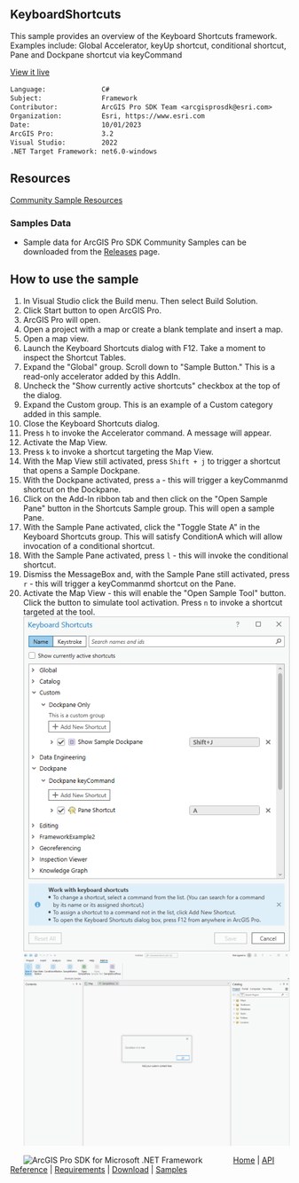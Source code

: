 ## KeyboardShortcuts

<!-- TODO: Write a brief abstract explaining this sample -->
This sample provides an overview of the Keyboard Shortcuts framework. Examples include: Global Accelerator, keyUp shortcut, conditional shortcut, Pane and Dockpane shortcut via keyCommand  
  


<a href="https://pro.arcgis.com/en/pro-app/sdk/" target="_blank">View it live</a>

<!-- TODO: Fill this section below with metadata about this sample-->
```
Language:              C#
Subject:               Framework
Contributor:           ArcGIS Pro SDK Team <arcgisprosdk@esri.com>
Organization:          Esri, https://www.esri.com
Date:                  10/01/2023
ArcGIS Pro:            3.2
Visual Studio:         2022
.NET Target Framework: net6.0-windows
```

## Resources

[Community Sample Resources](https://github.com/Esri/arcgis-pro-sdk-community-samples#resources)

### Samples Data

* Sample data for ArcGIS Pro SDK Community Samples can be downloaded from the [Releases](https://github.com/Esri/arcgis-pro-sdk-community-samples/releases) page.  

## How to use the sample
<!-- TODO: Explain how this sample can be used. To use images in this section, create the image file in your sample project's screenshots folder. Use relative url to link to this image using this syntax: ![My sample Image](FacePage/SampleImage.png) -->
1. In Visual Studio click the Build menu. Then select Build Solution.
2. Click Start button to open ArcGIS Pro.  
3. ArcGIS Pro will open.  
4. Open a project with a map or create a blank template and insert a map.  
5. Open a map view.   
6. Launch the Keyboard Shortcuts dialog with F12. Take a moment to inspect the Shortcut Tables.   
7. Expand the "Global" group. Scroll down to "Sample Button." This is a read-only accelerator added by this AddIn.  
8. Uncheck the "Show currently active shortcuts" checkbox at the top of the dialog.  
9. Expand the Custom group. This is an example of a Custom category added in this sample.  
10. Close the Keyboard Shortcuts dialog.  
11. Press `h` to invoke the Accelerator command. A message will appear.  
12. Activate the Map View.  
13. Press `k` to invoke a shortcut targeting the Map View.  
14. With the Map View still activated, press `Shift + j` to trigger a shortcut that opens a Sample Dockpane.  
15. With the Dockpane activated, press `a` - this will trigger a keyCommanmd shortcut on the Dockpane.  
16. Click on the Add-In ribbon tab and then click on the "Open Sample Pane" button in the Shortcuts Sample group. This will open a sample Pane.  
17. With the Sample Pane activated, click the "Toggle State A" in the Keyboard Shortcuts group. This will satisfy ConditionA which will allow invocation of a conditional shortcut.  
18. With the Sample Pane activated, press `l` - this will invoke the conditional shortcut.  
19. Dismiss the MessageBox and, with the Sample Pane still activated, press `r` - this will trigger a keyCommanmd shortcut on the Pane.  
20. Activate the Map View - this will enable the "Open Sample Tool" button. Click the button to simulate tool activation. Press `n` to invoke a shortcut targeted at the tool.  
![UI](Screenshots/ShortcutDialog.png)    
![UI](Screenshots/ConditionShortcut.png)    
  

<!-- End -->

&nbsp;&nbsp;&nbsp;&nbsp;&nbsp;&nbsp;<img src="https://esri.github.io/arcgis-pro-sdk/images/ArcGISPro.png"  alt="ArcGIS Pro SDK for Microsoft .NET Framework" height = "20" width = "20" align="top"  >
&nbsp;&nbsp;&nbsp;&nbsp;&nbsp;&nbsp;&nbsp;&nbsp;&nbsp;&nbsp;&nbsp;&nbsp;
[Home](https://github.com/Esri/arcgis-pro-sdk/wiki) | <a href="https://pro.arcgis.com/en/pro-app/latest/sdk/api-reference" target="_blank">API Reference</a> | [Requirements](https://github.com/Esri/arcgis-pro-sdk/wiki#requirements) | [Download](https://github.com/Esri/arcgis-pro-sdk/wiki#installing-arcgis-pro-sdk-for-net) | <a href="https://github.com/esri/arcgis-pro-sdk-community-samples" target="_blank">Samples</a>
